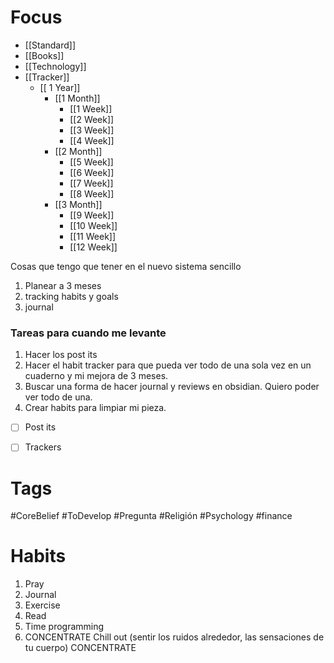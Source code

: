 
# Focus

+ [[Standard]]
+ [[Books]]
+ [[Technology]]
+ [[Tracker]]
	+ [[ 1 Year]]
		+ [[1 Month]]
			+ [[1 Week]]
			+  [[2 Week]]
			+  [[3 Week]]
			+  [[4 Week]]
		+ [[2 Month]]
			+  [[5 Week]]
			+  [[6 Week]]
			+  [[7 Week]]
			+  [[8 Week]]
		+ [[3 Month]]
			+ [[9 Week]]
			+  [[10 Week]]
			+  [[11 Week]]
			+  [[12 Week]]
	



Cosas que tengo que tener en el nuevo sistema sencillo 
1. Planear a 3 meses
2. tracking habits y goals 
3. journal


### Tareas para cuando me levante 
1. Hacer los post its 
2. Hacer el habit tracker para que pueda ver todo de una sola vez en un cuaderno y mi mejora de 3 meses. 
3. Buscar una forma de hacer journal y reviews en obsidian. Quiero poder ver todo de una.
4. Crear habits para limpiar mi pieza.



+ [ ] Post its 
+ [ ] Trackers 


# Tags 
#CoreBelief #ToDevelop #Pregunta #Religión
#Psychology #finance 



# Habits 
1. Pray
2. Journal
3. Exercise
4. Read
5. Time programming 
6.  CONCENTRATE Chill out (sentir los ruidos alrededor, las sensaciones de tu cuerpo) CONCENTRATE